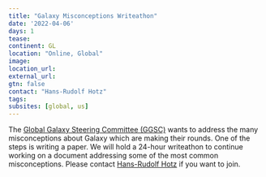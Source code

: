 ```yaml
---
title: "Galaxy Misconceptions Writeathon"
date: '2022-04-06'
days: 1
tease: 
continent: GL
location: "Online, Global"
image: 
location_url: 
external_url:
gtn: false
contact: "Hans-Rudolf Hotz"
tags: 
subsites: [global, us]
---
```




The [Global Galaxy Steering Committee (GGSC)](https://galaxyproject.org/community/steering/) wants to address the many misconceptions about Galaxy which are making their rounds. One of the steps is writing a paper. 
We will hold a 24-hour writeathon to continue working on a document addressing some of the most common misconceptions.
Please contact [Hans-Rudolf Hotz](mailto:hrhotz@googlemail.com) if you want to join.




